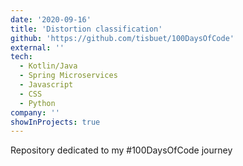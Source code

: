 ```yaml
---
date: '2020-09-16'
title: 'Distortion classification'
github: 'https://github.com/tisbuet/100DaysOfCode'
external: ''
tech:
  - Kotlin/Java
  - Spring Microservices
  - Javascript
  - CSS
  - Python
company: ''
showInProjects: true
---
```


Repository dedicated to my #100DaysOfCode journey
